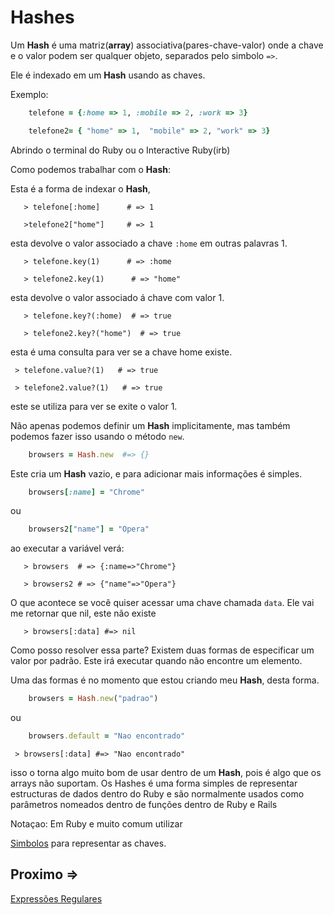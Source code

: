# Hashes 
Um **Hash** é uma matriz(**array**) associativa(pares-chave-valor) onde a chave e o valor podem ser qualquer objeto, separados pelo simbolo ``=>``.

Ele é indexado em um **Hash** usando as chaves.

Exemplo:
````ruby
    telefone = {:home => 1, :mobile => 2, :work => 3}

    telefone2= { "home" => 1,  "mobile" => 2, "work" => 3}
````
Abrindo o terminal do Ruby ou o Interactive Ruby(irb)

Como podemos trabalhar com o **Hash**:

Esta é a forma de indexar o **Hash**, 
````shell
   > telefone[:home]      # => 1

   >telefone2["home"]     # => 1
````
esta devolve o valor associado a chave ``:home`` em outras palavras 1.

````shell
   > telefone.key(1)      # => :home

   > telefone2.key(1)      # => "home"
````
esta devolve o valor associado  á chave com valor 1.

````shell
   > telefone.key?(:home)  # => true

   > telefone2.key?("home")  # => true
````
esta é uma consulta para ver se a chave home existe.

````shell
 > telefone.value?(1)   # => true

 > telefone2.value?(1)   # => true
````
este se utiliza para ver se exite o valor 1.

Não apenas podemos definir um **Hash** implicitamente, mas também podemos fazer isso usando o método ``new``.

```ruby
    browsers = Hash.new  #=> {}
```
Este cria um **Hash** vazio, e para adicionar mais informações é simples.
````ruby
    browsers[:name] = "Chrome"
````
ou

````ruby
    browsers2["name"] = "Opera"
````
ao executar a variável verá:

````shell
   > browsers  # => {:name=>"Chrome"}

   > browsers2 # => {"name"=>"Opera"}
````

O que acontece se você quiser acessar uma chave chamada ``data``.
Ele vai me retornar que nil, este não existe

````shell
   > browsers[:data] #=> nil
````
Como posso resolver essa parte?
Existem duas formas de especificar um valor por padrão. Este irá executar quando não encontre um elemento.

Uma das formas é no momento que estou criando meu **Hash**, desta forma.

````ruby
    browsers = Hash.new("padrao")
````
ou
````ruby
    browsers.default = "Nao encontrado"
````
````shell
 > browsers[:data] #=> "Nao encontrado"
````

isso o torna algo muito bom de usar dentro de um **Hash**, pois é algo que os arrays não suportam.
Os Hashes é uma forma simples de representar estructuras de dados
dentro do Ruby e são normalmente usados como parâmetros nomeados dentro de funções dentro de Ruby e Rails

Notaçao:
Em Ruby e muito comum utilizar 

[Simbolos](../simbolos/README.md) para representar as chaves.

## Proximo =>

[Expressões Regulares](../expressoes_regulares/README.md)

